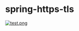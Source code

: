 # spring-https-tls

[![test.png](https://i.postimg.cc/V6P5YDTT/test.png)](https://postimg.cc/yJn7jX7X)
